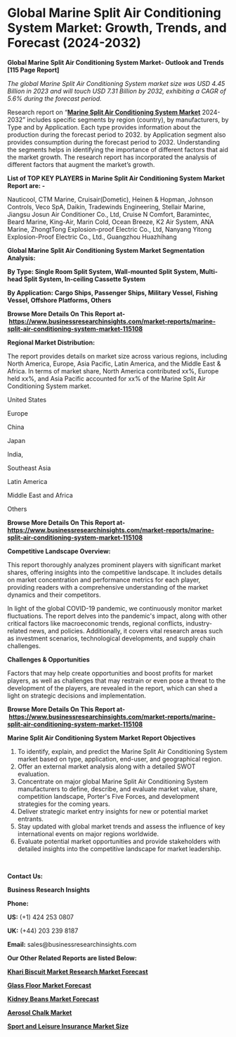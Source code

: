 <h1>Global Marine Split Air Conditioning System Market: Growth, Trends, and Forecast (2024-2032)</h1>

<p><strong>Global Marine Split Air Conditioning System Market- Outlook and Trends [115 Page Report]</strong></p><p><em>The global Marine Split Air Conditioning System market size was USD 4.45 Billion in 2023 and will touch USD 7.31 Billion by 2032, exhibiting a CAGR of 5.6% during the forecast period.</em></p><p>Research report on &ldquo;<strong><a href="https://www.businessresearchinsights.com/market-reports/marine-split-air-conditioning-system-market-115108">Marine Split Air Conditioning System Market</a></strong> 2024- 2032&rdquo; includes specific segments by region (country), by manufacturers, by Type and by Application. Each type provides information about the production during the forecast period to 2032. by Application segment also provides consumption during the forecast period to 2032. Understanding the segments helps in identifying the importance of different factors that aid the market growth. The research report has incorporated the analysis of different factors that augment the market&rsquo;s growth.</p><p><strong>List of TOP KEY PLAYERS in Marine Split Air Conditioning System Market Report are: -</strong></p><p>Nauticool, CTM Marine, Cruisair(Dometic), Heinen & Hopman, Johnson Controls, Veco SpA, Daikin, Tradewinds Engineering, Stellair Marine, Jiangsu Josun Air Conditioner Co., Ltd, Cruise N Comfort, Baramintec, Beard Marine, King-Air, Marin Cold, Ocean Breeze, K2 Air System, ANA Marine, ZhongtTong Explosion-proof Electric Co., Ltd, Nanyang Yitong Explosion-Proof Electric Co., Ltd., Guangzhou Huazhihang</p><p><strong>Global Marine Split Air Conditioning System Market Segmentation Analysis:</strong></p><p><strong>By Type: Single Room Split System, Wall-mounted Split System, Multi-head Split System, In-ceiling Cassette System</strong></p><p><strong>By Application:</strong> <strong>Cargo Ships, Passenger Ships, Military Vessel, Fishing Vessel, Offshore Platforms, Others</strong></p><p><strong>Browse More Details On This Report at-&nbsp;<a href="https://www.businessresearchinsights.com/market-reports/marine-split-air-conditioning-system-market-115108">https://www.businessresearchinsights.com/market-reports/marine-split-air-conditioning-system-market-115108</a></strong></p><p><strong>Regional Market Distribution:</strong></p><p>The report provides details on market size across various regions, including North America, Europe, Asia Pacific, Latin America, and the Middle East &amp; Africa. In terms of market share, North America contributed xx%, Europe held xx%, and Asia Pacific accounted for xx% of the Marine Split Air Conditioning System market.</p><p>United States</p><p>Europe</p><p>China</p><p>Japan</p><p>India,</p><p>Southeast Asia</p><p>Latin America</p><p>Middle East and Africa</p><p>Others</p><p><strong>Browse More Details On This Report at- <a href="https://www.businessresearchinsights.com/market-reports/marine-split-air-conditioning-system-market-115108">https://www.businessresearchinsights.com/market-reports/marine-split-air-conditioning-system-market-115108</a></strong></p><p><strong>Competitive Landscape Overview:</strong></p><p>This report thoroughly analyzes prominent players with significant market shares, offering insights into the competitive landscape. It includes details on market concentration and performance metrics for each player, providing readers with a comprehensive understanding of the market dynamics and their competitors.</p><p>In light of the global COVID-19 pandemic, we continuously monitor market fluctuations. The report delves into the pandemic's impact, along with other critical factors like macroeconomic trends, regional conflicts, industry-related news, and policies. Additionally, it covers vital research areas such as investment scenarios, technological developments, and supply chain challenges.</p><p><strong>Challenges &amp; Opportunities</strong></p><p>Factors that may help create opportunities and boost profits for market players, as well as challenges that may restrain or even pose a threat to the development of the players, are revealed in the report, which can shed a light on strategic decisions and implementation.</p><p><strong>Browse More Details On This Report at-&nbsp;<a href="https://www.businessresearchinsights.com/market-reports/marine-split-air-conditioning-system-market-115108">https://www.businessresearchinsights.com/market-reports/marine-split-air-conditioning-system-market-115108</a></strong></p><p><strong>Marine Split Air Conditioning System Market Report Objectives</strong></p><ol><li>To identify, explain, and predict the Marine Split Air Conditioning System market based on type, application, end-user, and geographical region.</li><li>Offer an external market analysis along with a detailed SWOT evaluation.</li><li>Concentrate on major global Marine Split Air Conditioning System manufacturers to define, describe, and evaluate market value, share, competition landscape, Porter's Five Forces, and development strategies for the coming years.</li><li>Deliver strategic market entry insights for new or potential market entrants.</li><li>Stay updated with global market trends and assess the influence of key international events on major regions worldwide.</li><li>Evaluate potential market opportunities and provide stakeholders with detailed insights into the competitive landscape for market leadership.</li></ol><p>&nbsp;</p><p><strong>Contact Us:&nbsp;</strong></p><p><strong>Business Research Insights</strong></p><p><strong>Phone:</strong></p><p><strong>US:</strong>&nbsp;(+1) 424 253 0807</p><p><strong>UK:</strong>&nbsp;(+44) 203 239 8187</p><p><strong>Email:</strong>&nbsp;sales@businessresearchinsights.com</p><p><strong>Our Other Related Reports are listed Below: </strong></p><p><strong><a href="https://www.businessresearchinsights.com/market-reports/khari-biscuit-market-116023">Khari Biscuit Market Research Market Forecast</a></strong></p><p><strong><a href="https://www.businessresearchinsights.com/market-reports/glass-floor-market-114947">Glass Floor Market Forecast</a></strong></p><p><strong><a href="https://www.businessresearchinsights.com/market-reports/kidney-beans-market-115631">Kidney Beans Market Forecast</a></strong></p><p><strong><a href="https://www.businessresearchinsights.com/market-reports/aerosol-chalk-market-115716">Aerosol Chalk Market</a></strong></p><p><strong><a href="https://www.businessresearchinsights.com/market-reports/sport-and-leisure-insurance-market-115957">Sport and Leisure Insurance Market Size</a></strong></p>


